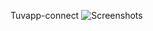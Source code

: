 Tuvapp-connect
![Screenshots](https://drive.google.com/uc?export=view&id=1rqwMj0L-cYs5FyTQ_BD9--yNY5LV8VBj)
